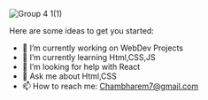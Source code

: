 
![Group 4 1(1)](https://user-images.githubusercontent.com/28594629/101653759-afc58f00-3a65-11eb-9bbd-544089723cbe.png)


Here are some ideas to get you started:

- 🔭 I’m currently working on WebDev Projects
- 🌱 I’m currently learning Html,CSS,JS
- 🤔 I’m looking for help with React
- 💬 Ask me about Html,CSS
- 📫 How to reach me: Chambharem7@gmail.com
